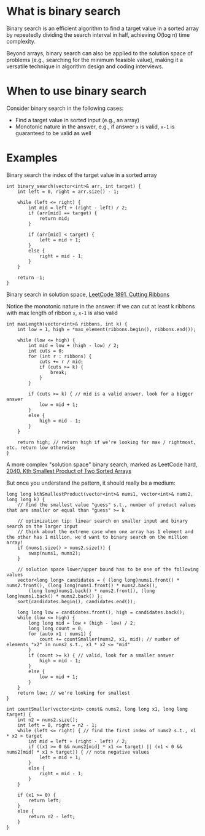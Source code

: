 # What is binary search
Binary search is an efficient algorithm to find a target value in a sorted array by repeatedly dividing the search interval in half, achieving O(log n) time complexity.

Beyond arrays, binary search can also be applied to the solution space of problems (e.g., searching for the minimum feasible value), making it a versatile technique in algorithm design and coding interviews.

# When to use binary search
Consider binary search in the following cases:
- Find a target value in sorted input (e.g., an array)
- Monotonic nature in the answer, e.g., if answer `x` is valid, `x-1` is guaranteed to be valid as well

# Examples

Binary search the index of the target value in a sorted array
```
int binary_search(vector<int>& arr, int target) {
    int left = 0, right = arr.size() - 1;

    while (left <= right) {
        int mid = left + (right - left) / 2;
        if (arr[mid] == target) {
            return mid;
        }

        if (arr[mid] < target) {
            left = mid + 1;
        }
        else {
            right = mid - 1;
        }
    }

    return -1;
}
```

Binary search in solution space, [LeetCode 1891. Cutting Ribbons](https://leetcode.com/problems/cutting-ribbons/description/?envType=problem-list-v2&envId=binary-search)

Notice the monotonic nature in the answer: if we can cut at least k ribbons with max length of ribbon `x`, `x-1` is also valid
```
int maxLength(vector<int>& ribbons, int k) {
    int low = 1, high = *max_element(ribbons.begin(), ribbons.end());

    while (low <= high) {
        int mid = low + (high - low) / 2;
        int cuts = 0;
        for (int r : ribbons) {
            cuts += r / mid;
            if (cuts >= k) {
                break;
            }
        }

        if (cuts >= k) { // mid is a valid answer, look for a bigger answer
            low = mid + 1;
        }
        else {
            high = mid - 1;
        }
    }

    return high; // return high if we're looking for max / rightmost, etc. return low otherwise
}
```

A more complex "solution space" binary search, marked as LeetCode hard, [2040. Kth Smallest Product of Two Sorted Arrays](https://leetcode.com/problems/kth-smallest-product-of-two-sorted-arrays/?envType=problem-list-v2&envId=binary-search)

But once you understand the pattern, it should really be a medium:
```
long long kthSmallestProduct(vector<int>& nums1, vector<int>& nums2, long long k) {
    // find the smallest value "guess" s.t., number of product values that are smaller or equal than "guess" >= k

    // optimization tip: linear search on smaller input and binary search on the larger input
    // think about the extreme case when one array has 1 element and the other has 1 million, we'd want to binary search on the million array!
    if (nums1.size() > nums2.size()) {
        swap(nums1, nums2);
    }

    // solution space lower/upper bound has to be one of the following values
    vector<long long> candidates = { (long long)nums1.front() * nums2.front(), (long long)nums1.front() * nums2.back(),
        (long long)nums1.back() * nums2.front(), (long long)nums1.back() * nums2.back() };
    sort(candidates.begin(), candidates.end());

    long long low = candidates.front(), high = candidates.back();
    while (low <= high) {
        long long mid = low + (high - low) / 2;
        long long count = 0;
        for (auto x1 : nums1) {
            count += countSmaller(nums2, x1, mid); // number of elements "x2" in nums2 s.t., x1 * x2 <= "mid"
        }
        if (count >= k) { // valid, look for a smaller answer
            high = mid - 1;
        }
        else {
            low = mid + 1;
        }
    }
    return low; // we're looking for smallest
}

int countSmaller(vector<int> const& nums2, long long x1, long long target) {
    int n2 = nums2.size();
    int left = 0, right = n2 - 1;
    while (left <= right) { // find the first index of nums2 s.t., x1 * x2 > target
        int mid = left + (right - left) / 2;
        if ((x1 >= 0 && nums2[mid] * x1 <= target) || (x1 < 0 && nums2[mid] * x1 > target)) { // note negative values
            left = mid + 1;
        }
        else {
            right = mid - 1;
        }
    }

    if (x1 >= 0) {
        return left;
    }
    else {
        return n2 - left;
    }
}
```
